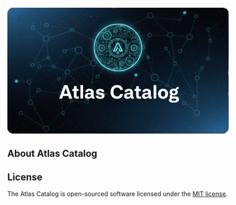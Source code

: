 <p align="center"><img src="docs/images/logo.png" width="680" alt="Atlas Catalog Logo"></p>

## About Atlas Catalog


## License

The Atlas Catalog is open-sourced software licensed under the [MIT license](https://opensource.org/licenses/MIT).

